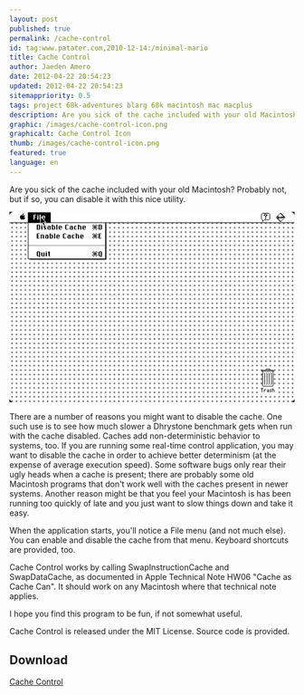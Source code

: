 ```yaml
---
layout: post
published: true
permalink: /cache-control
id: tag:www.patater.com,2010-12-14:/minimal-mario
title: Cache Control
author: Jaeden Amero
date: 2012-04-22 20:54:23
updated: 2012-04-22 20:54:23
sitemappriority: 0.5
tags: project 68k-adventures blarg 68k macintosh mac macplus
description: Are you sick of the cache included with your old Macintosh? Probably not, but if so, you can disable it with this nice utility.
graphic: /images/cache-control-icon.png
graphicalt: Cache Control Icon
thumb: /images/cache-control-icon.png
featured: true
language: en
---
```

<p>Are you sick of the cache included with your old Macintosh? Probably not, but if so, you can disable it with this nice utility.</p>

<img src="/images/cache-control-ui.png" alt="A Screenshot of Cache Control Running on a Macintosh" />

<p>There are a number of reasons you might want to disable the cache. One such use is to see how much slower a Dhrystone benchmark gets when run with the cache disabled. Caches add non-deterministic behavior to systems, too. If you are running some real-time control application, you may want to disable the cache in order to achieve better determinism (at the expense of average execution speed). Some software bugs only rear their ugly heads when a cache is present; there are probably some old Macintosh programs that don't work well with the caches present in newer systems. Another reason might be that you feel your Macintosh is has been running too quickly of late and you just want to slow things down and take it easy.

<p>When the application starts, you'll notice a File menu (and not much else). You can enable and disable the cache from that menu. Keyboard shortcuts are provided, too.</p>

<p>Cache Control works by calling SwapInstructionCache and SwapDataCache, as documented in Apple Technical Note HW06 "Cache as Cache Can". It should work on any Macintosh where that technical note applies.</p>

<p>I hope you find this program to be fun, if not somewhat useful.</p>

<p>Cache Control is released under the MIT License. Source code is provided.</p>

<div>
<h2>Download</h2>
<a href="/projects/cache-control.sit">Cache
Control</a>
</div>
